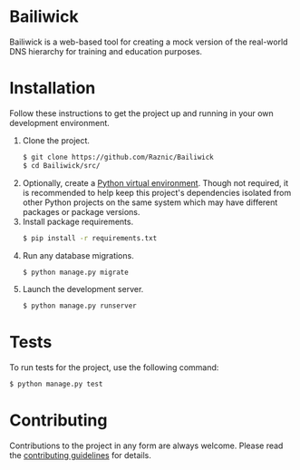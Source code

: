 # Bailiwick

Bailiwick is a web-based tool for creating a mock version of the real-world DNS hierarchy for training and education purposes.

# Installation

Follow these instructions to get the project up and running in your own development environment.

1. Clone the project.
   ```bash
   $ git clone https://github.com/Raznic/Bailiwick
   $ cd Bailiwick/src/
   ```
2. Optionally, create a [Python virtual environment](https://packaging.python.org/guides/installing-using-pip-and-virtualenv/).  Though not required, it is recommended to help keep this project's dependencies isolated from other Python projects on the same system which may have different packages or package versions.
3. Install package requirements.
   ```bash
   $ pip install -r requirements.txt
   ```
4. Run any database migrations.
   ```bash
   $ python manage.py migrate
   ```
5. Launch the development server.
   ```bash
   $ python manage.py runserver
   ```
   
# Tests

To run tests for the project, use the following command:

```bash
$ python manage.py test
```

# Contributing

Contributions to the project in any form are always welcome. Please read the [contributing guidelines](CONTRIBUTING.md) for details.